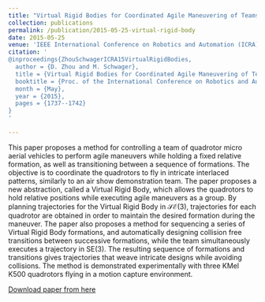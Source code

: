```yaml
---
title: "Virtual Rigid Bodies for Coordinated Agile Maneuvering of Teams of Micro Aerial Vehicles"
collection: publications
permalink: /publication/2015-05-25-virtual-rigid-body
date: 2015-05-25
venue: 'IEEE International Conference on Robotics and Automation (ICRA)'
citation: '
@inproceedings{ZhouSchwagerICRA15VirtualRigidBodies,
  author = {D. Zhou and M. Schwager}, 
  title = {Virtual Rigid Bodies for Coordinated Agile Maneuvering of Teams of Micro Aerial Vehicles},
  booktitle = {Proc. of the International Conference on Robotics and Automation (ICRA 15)},
  month = {May},
  year = {2015},
  pages = {1737--1742}
}
'

---
```

This paper proposes a method for controlling a team of quadrotor micro aerial vehicles to perform agile maneuvers while holding a fixed relative formation, as well as transitioning between a sequence of formations. The objective is to coordinate the quadrotors to fly in intricate interlaced patterns, similarly to an air show demonstration team. The paper proposes a new abstraction, called a Virtual Rigid Body, which allows the quadrotors to hold relative positions while executing agile maneuvers as a group. By planning trajectories for the Virtual Rigid Body in $\mathcal{SE}(3)$, trajectories for each quadrotor are obtained in order to maintain the desired formation during the maneuver. The paper also proposes a method for sequencing a series of Virtual Rigid Body formations, and automatically designing collision free transitions between successive formations, while the team simultaneously executes a trajectory in SE(3). The resulting sequence of formations and transitions gives trajectories that weave intricate designs while avoiding collisions. The method is demonstrated experimentally with three KMel K500 quadrotors flying in a motion capture environment.

[Download paper from here](https://web.stanford.edu/~schwager/MyPapers/ZhouSchwagerICRA15VirtualRigidBodies.pdf)

